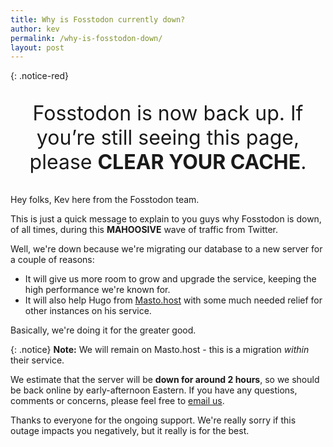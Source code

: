 ```yaml
---
title: Why is Fosstodon currently down?
author: kev
permalink: /why-is-fosstodon-down/
layout: post
---
```

{: .notice-red}
<p style="font-size:2rem;text-align:center;">Fosstodon is now back up. If you’re still seeing this page, please <b>CLEAR YOUR CACHE</b>.</p>


Hey folks, Kev here from the Fosstodon team.

This is just a quick message to explain to you guys why Fosstodon is down, of all times, during this **MAHOOSIVE** wave of traffic from Twitter.

Well, we're down because we're migrating our database to a new server for a couple of reasons:

* It will give us more room to grow and upgrade the service, keeping the high performance we're known for.
* It will also help Hugo from [Masto.host](https://masto.host) with some much needed relief for other instances on his service.

Basically, we're doing it for the greater good.

{: .notice}
**Note:** We will remain on Masto.host - this is a migration *within* their service.

We estimate that the server will be **down for around 2 hours**, so we should be back online by early-afternoon Eastern. If you have any questions, comments or concerns, please feel free to [email us](mailto:mail@fosstodon.org).

Thanks to everyone for the ongoing support. We're really sorry if this outage impacts you negatively, but it really is for the best.
